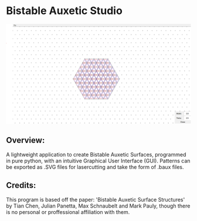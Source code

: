 # Bistable Auxetic Studio

![Image_1](Resources/Image_1.png)

## Overview:

A lightweight application to create Bistable Auxetic Surfaces, programmed in pure python, with an intuitive Graphical User Interface (GUI). Patterns can be exported as .SVG files for lasercutting and take the form of .baux files. 

## Credits:

This program is based off the paper: 'Bistable Auxetic Surface Structures' by Tian Chen, Julian Panetta, Max Schnaubelt and Mark Pauly, though there is no personal or proffessional affiliation with them.
